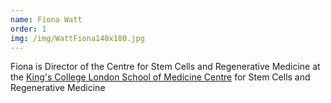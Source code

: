 ```yaml
---
name: Fiona Watt
order: 1
img: /img/WattFiona140x180.jpg
---
```


Fiona is Director of the Centre for Stem Cells and Regenerative Medicine at the
[King's College London School of Medicine Centre](http://www.kcl.ac.uk/medicine/research/divisions/gmm/Departments/stemcells/wattfiona.aspx)
for Stem Cells and Regenerative Medicine
